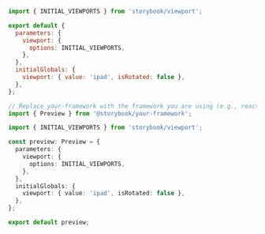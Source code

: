```js filename=".storybook/preview.js" renderer="common" language="js"
import { INITIAL_VIEWPORTS } from 'storybook/viewport';

export default {
  parameters: {
    viewport: {
      options: INITIAL_VIEWPORTS,
    },
  },
  initialGlobals: {
    viewport: { value: 'ipad', isRotated: false },
  },
};
```

```ts filename=".storybook/preview.ts" renderer="common" language="ts"
// Replace your-framework with the framework you are using (e.g., react-vite, vue3-vite, angular, etc.)
import { Preview } from '@storybook/your-framework';

import { INITIAL_VIEWPORTS } from 'storybook/viewport';

const preview: Preview = {
  parameters: {
    viewport: {
      options: INITIAL_VIEWPORTS,
    },
  },
  initialGlobals: {
    viewport: { value: 'ipad', isRotated: false },
  },
};

export default preview;
```
